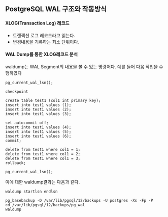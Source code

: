 ## PostgreSQL WAL 구조와 작동방식

#### XLOG(Transaction Log) 레코드
- 트랜잭션 로그 레코드라고 읽는다.
- 변경내용을 기록하는 최소 단위이다.

#### WAL Dump를 통한 XLOG레코드 분석
waldump는 WAL Segment의 내용을 볼 수 있는 명령어다. 예를 들어 다음 작업을 수행하였다
```
pg_current_wal_lsn();

checkpoint

create table test1 (col1 int primary key);
insert into test1 values (1);
insert into test1 values (2);
insert into test1 values (3);

set autocommit off;
insert into test1 values (4);
insert into test1 values (5);
insert into test1 values (6);
commit;

delete from test1 where col1 = 1;
delete from test1 where col1 = 2;
delete from test1 where col1 = 3;
rollback;

pg_current_wal_lsn();
```
이에 대한 waldump결과는 다음과 같다.

```
waldump startlsn endlsn
```

```
pg_basebackup -D /var/lib/pgsql/12/backups -U postgres -Xs -Fp -P
cd /var/lib/pgsql/12/backups/pg_wal
waldump

```
